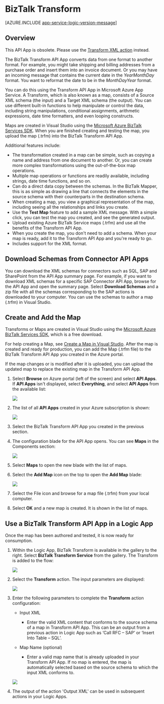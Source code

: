 <properties 
	pageTitle="Using the BizTalk Transform in logic apps in Azure App Service| Microsoft Azure" 
	description="Learn how to transform XML documents from one schema to another" 
	authors="anuragdalmia" 
	manager="erikre" 
	editor="" 
	services="logic-apps" 
	documentationCenter=""/>

<tags
	ms.service="logic-apps"
	ms.workload="integration"
	ms.tgt_pltfrm="na"
	ms.devlang="na"
	ms.topic="article"
	ms.date="04/20/2016"
	ms.author="anuragdalmia"/>

# BizTalk Transform

[AZURE.INCLUDE [app-service-logic-version-message](../../includes/app-service-logic-version-message.md)]

## Overview

This API App is obsolete. Please use the [Transform XML action](./app-service-logic-enterprise-integration-transform.md) instead.

The BizTalk Transform API App converts data from one format to another format. For example, you might take shipping and billing addresses from a purchase order and insert them into an invoice document. Or you may have an incoming message that contains the current date in the *YearMonthDay* format. You want to reformat the date to be in the *MonthDayYear* format. 

You can do this using the Transform API App in Microsoft Azure App Service. A Transform, which is also known as a map, consists of a Source XML schema (the input) and a Target XML schema (the output). You can use different built-in functions to help manipulate or control the data, including string manipulations, conditional assignments, arithmetic expressions, date time formatters, and even looping constructs. 

Maps are created in Visual Studio using the [Microsoft Azure BizTalk Services SDK](http://www.microsoft.com/download/details.aspx?id=39087). When you are finished creating and testing the map, you upload the map (.trfm) into the BizTalk Transform API App.

Additional features include:

- The transformation created in a map can be simple, such as copying a name and address from one document to another. Or, you can create more complex transformations using the out-of-the-box map operations.
- Multiple map operations or functions are readily available, including strings, date time functions, and so on.
- Can do a direct data copy between the schemas. In the BizTalk Mapper, this is as simple as drawing a line that connects the elements in the source schema with their counterparts in the destination schema.
- When creating a map, you view a graphical representation of the map, including seeing all the relationships and links you create.
- Use the **Test Map** feature to add a sample XML message. With a simple click, you can test the map you created, and see the generated output.
- Upload existing Azure BizTalk Service maps (.trfm) and use all the benefits of the Transform API App.
- When you create the map, you don't need to add a schema. When your map is ready, add it to the Transform API App and you're ready to go. 
- Includes support for the XML format.


## Download Schemas from Connector API Apps
You can download the XML schemas for connectors such as SQL, SAP and SharePoint from the API App summary page. For example, if you want to download XML schemas for a specific SAP Connector API App, browse for the API App and open the summary page. Select **Download Schemas** and a zip file with all the schemas corresponding to the SAP actions is downloaded to your computer. You can use the schemas to author a map (.trfm) in Visual Studio.


## Create and Add the Map
Transforms or Maps are created in Visual Studio using the [Microsoft Azure BizTalk Services SDK](http://www.microsoft.com/download/details.aspx?id=39087), which is a free download. 

For help creating a Map, see [Create a Map in Visual Studio](http://aka.ms/createamapinvs). After the map is created and ready for production, you can add the Map (.trfm file) to the BizTalk Transform API App you created in the Azure portal. 

If the map changes or is modified after it is uploaded, you can upload the updated map to replace the existing map in the Transform API App.

1.	Select **Browse** on Azure portal (left of the screen) and select **API Apps**. If **API Apps** isn't displayed, select **Everything**, and select **API Apps** from the available list:

	![][7]

2.	The list of all **API Apps** created in your Azure subscription is shown:

	![][8]

3.	Select the BizTalk Transform API App you created in the previous section.

4.	The configuration blade for the API App opens. You can see **Maps** in the Components section:

	![][9]

5.	Select **Maps** to open the new blade with the list of maps.

6.	Select the **Add Map** icon on the top to open the **Add Map** blade:

	![][10]

7.	Select the File icon and browse for a map file (.trfm) from your local computer.

8.  Select **OK** and a new map is created. It is shown in the list of maps.


## Use a BizTalk Transform API App in a Logic App
Once the map has been authored and tested, it is now ready for consumption.

1. Within the Logic App, BizTalk Transform is available in the gallery to the right. Select  **BizTalk Transform Service** from the gallery. The Transform is added to the flow:

	![][11]

2. Select the **Transform** action. The input parameters are displayed:

	![][12]

3. Enter the following parameters to complete the **Transform** action configuration:
		 
	- Input XML
		- Enter the valid XML content that conforms to the source schema of a map in Transform API App. This can be an output from a previous action in Logic App such as ‘Call RFC – SAP’ or ‘Insert Into Table – SQL’.
		
	- Map Name (optional)
		- Enter a valid map name that is already uploaded in your Transform API App. If no map is entered, the map is automatically selected based on the source schema to which the input XML conforms to.

	![][13]

4. The output of the action 'Output XML' can be used in subsequent actions in your Logic Apps.

<!--Image references-->
[1]: ./media/app-service-logic-transform-xml-documents/Create_Everything.png
[2]: ./media/app-service-logic-transform-xml-documents/Create_Marketplace.png
[4]: ./media/app-service-logic-transform-xml-documents/Search_TransformAPIApp.png
[5]: ./media/app-service-logic-transform-xml-documents/Transform_APIApp_Landing_Page.png
[6]: ./media/app-service-logic-transform-xml-documents/New_TransformAPIApp_Blade.png
[7]: ./media/app-service-logic-transform-xml-documents/Browse_APIApps.png
[8]: ./media/app-service-logic-transform-xml-documents/Select_APIApp_List.png
[9]: ./media/app-service-logic-transform-xml-documents/Configure_Transform_APIApp.png
[10]: ./media/app-service-logic-transform-xml-documents/Add_Map.png
[11]: ./media/app-service-logic-transform-xml-documents/Transform_action_flow.png
[12]: ./media/app-service-logic-transform-xml-documents/Transform_Inputs.png
[13]: ./media/app-service-logic-transform-xml-documents/Transform_configured.png
[14]: ./media/app-service-logic-transform-xml-documents/Download_Schemas.png



 
